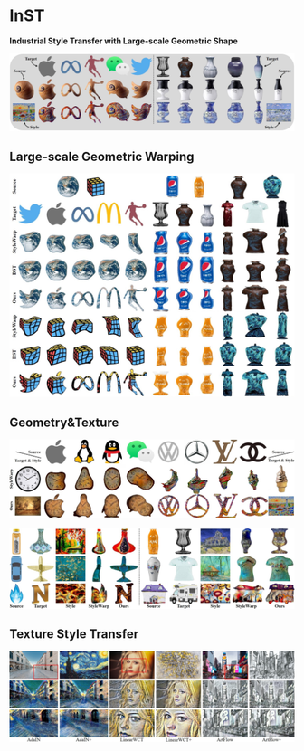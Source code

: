 # InST
**Industrial Style Transfer with Large-scale Geometric Shape**

<p align='center'>
 <img alt='First Row' src='example/first.jpg'>
</p>

## Large-scale Geometric Warping
<p align='center'>
 <img alt='Large-scale Warping Examples' src='example/warp.jpg'>
</p>

## Geometry&Texture
<p align='center'>
 <img alt='Shape and Texture Transfer Examples' src='example/warp_texture.jpg'>
</p>

<p align='center'>
 <img alt='Shape and Texture Transfer Examples_2' src='example/warp_texture2.jpg'>
</p>

## Texture Style Transfer
<p align='center'>
 <img alt='Texture Transfer Examples' src='example/texture.jpg'>
</p>
